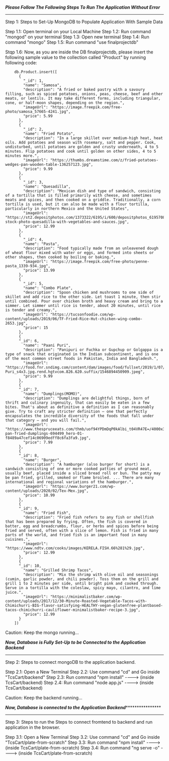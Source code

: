 
*********************************Please Follow The Following Steps To Run The Application Without Error*********************************
****************************************************************************************************************************************

Step 1: Steps to Set-Up MongoDB to Populate Application With Sample Data

Step 1.1: Open terminal on your Local Machine
Step 1.2: Run command "mongod" on your terminal
Step 1.3: Open new terminal
Step 1.4: Run command "mongo" 
Step 1.5: Run command "use finalprojectdb"

Stqp 1.6: Now, as you are inside the DB finalprojectdb, please insert the following sample value to the collection called 
		  "Product" by running following code:

		db.Product.insert([
		  {
			"_id": 1,
			"name": "Samosa",
			"description": "A fried or baked pastry with a savoury filling, such as spiced potatoes, onions, peas, cheese, beef and other meats, or lentils. It may take different forms, including triangular, cone, or half-moon shapes, depending on the region.",
			"imageUrl": "https://image.freepik.com/free-photo/samosa_57665-4241.jpg",
			"price": 5.99
		  },
		  {
			"_id": 2,
			"name": "Fried Potato",
			"description": "In a large skillet over medium-high heat, heat oils. Add potatoes and season with rosemary, salt and pepper. Cook, undisturbed, until potatoes are golden and crusty underneath, 4 to 5 minutes. Flip potatoes and cook until golden on other sides, 4 to 5 minutes more.",
			"imageUrl": "https://thumbs.dreamstime.com/z/fried-potatoes-wedges-pan-wooden-table-136257123.jpg",
			"price": 9.99
		  },
		  {
			"_id": 3,
			"name": "Quesadilla",
			"description": "Mexican dish and type of sandwich, consisting of a tortilla that is filled primarily with cheese, and sometimes meats and spices, and then cooked on a griddle. Traditionally, a corn tortilla is used, but it can also be made with a flour tortilla, particularly in northern Mexico and the United States",
			"imageUrl": "https://st2.depositphotos.com/1373322/6195/i/600/depositphotos_61957083-stock-photo-quesadilla-with-vegetables-and-sauces.jpg",
			"price": 12.99
		  },
		  {
			"_id": 4,
			"name": "Pasta",
			"description": "Food typically made from an unleavened dough of wheat flour mixed with water or eggs, and formed into sheets or other shapes, then cooked by boiling or baking.",
			"imageUrl": "https://image.freepik.com/free-photo/penne-pasta_1339-934.jpg",
			"price": 13.99
		  },
		  {
			"_id": 5,
			"name": "Combo Plate",
			"description": "Spoon chicken and mushrooms to one side of skillet and add rice to the other side. Let toast 1 minute, then stir until combined. Pour over chicken broth and heavy cream and bring to a simmer. Let simmer until rice is tender, about 20 minutes, until rice is tender and creamy.",
			"imageUrl": "https://tucsonfoodie.com/wp-content/uploads/2019/06/TF-Fried-Rice-Hut-chicken-wing-combo-2653.jpg",
			"price": 15
		  },
		  {
		  "_id": 6,
			"name": "Paani Puri",
			"description": "Panipuri or Fuchka or Gupchup or Golgappa is a type of snack that originated in the Indian subcontinent, and is one of the most common street foods in Pakistan, India and Bangladesh.",
			"imageUrl": "https://food.fnr.sndimg.com/content/dam/images/food/fullset/2019/1/07/0/FNK_Pani-Puri_s4x3.jpg.rend.hgtvcom.826.620.suffix/1546894450909.jpeg",
			"price": 9.99
		  },
		  {
		  "_id": 7,
			"name": "Dumplings(MOMO)",
			"description": "Dumplings are delightful things, born of thrift and culinary ingenuity, that can easily be eaten in a few bites. That's about as definitive a definition as I can reasonably give. Try to craft any stricter definition — one that perfectly encapsulates the incredible diversity of the foods that fall under that category — and you will fail.",
			"imageUrl": "https://www.thespruceeats.com/thmb/uof94YPDmDqP0kAlbi_t04VR47E=/4000x3000/smart/filters:no_upscale()/chinese-pan-fried-dumplings-694499_hero-01-f8489a47cef14c06909edff8c6fa3fa9.jpg",
			"price": 7.99
		  },
		  {
		  "_id": 8,
			"name": "Burger",
			"description": "A hamburger (also burger for short) is a sandwich consisting of one or more cooked patties of ground meat, usually beef, placed inside a sliced bread roll or bun. The patty may be pan fried, grilled, smoked or flame broiled. ... There are many international and regional variations of the hamburger.",
			"imageUrl": "https://www.burger21.com/wp-content/uploads/2020/02/Tex-Mex.jpg",
			"price": 10.99
		  },
		  {
		  "_id": 9,
			"name": "Fried Fish",
			"description": "Fried fish refers to any fish or shellfish that has been prepared by frying. Often, the fish is covered in batter, egg and breadcrumbs, flour, or herbs and spices before being fried and served, often with a slice of lemon. Fish is fried in many parts of the world, and fried fish is an important food in many cuisines.",
			"imageUrl": "https://www.ndtv.com/cooks/images/KERELA.FISH.66%281%29.jpg",
			"price": 12.99
		  },
		  {
		  "_id": 10,
			"name": "Grilled Shrimp Tacos",
			"description": "Mix the shrimp with olive oil and seasonings (cumin, garlic powder, and chili powder). Toss them on the grill and grill 1 to 2 minutes per side, until bright pink and cooked through. Serve in a tortilla with the coleslaw, spicy mayo, cilantro, and lime juice.",
			"imageUrl": "https://minimalistbaker.com/wp-content/uploads/2017/12/30-Minute-Roasted-Vegetable-Tacos-with-Chimichurri-BIG-flavor-satisfying-HEALTHY-vegan-glutenfree-plantbased-tacos-chimichurri-cauliflower-minimalistbaker-recipe-3.jpg",
			"price": 12.99
		  }
		])

Caution: Keep the mongo running...
		
*********************************Now, Database is Fully Set-Up to be Connected to the Application Backend*********************************
***************************************************************************************************************************************



Step 2: Steps to connect mongoDB to the application backend.

Step 2.1: Open a New Terminal 
Step 2.2: Use command "cd" and Go inside "TcsCart/backend"
Step 2.3: Run command "npm install" ----> (inside TcsCart/backend) 
Step 2.4: Run command "node app.js" ----> (inside TcsCart/backend)

Caution: Keep the backend running...

*********************************Now, Database is connected to the Application Backend*************************************************
***************************************************************************************************************************************


Step 3: Steps to run the Steps to connect fromtend to backend and run application in the browser.

Step 3.1: Open a New Terminal 
Step 3.2: Use command "cd" and Go inside "TcsCart/plate-from-scratch"
Step 3.3: Run command "npm install" ----> (inside TcsCart/plate-from-scratch) 
Step 3.4: Run command "ng serve -o" ----> (inside TcsCart/plate-from-scratch)
